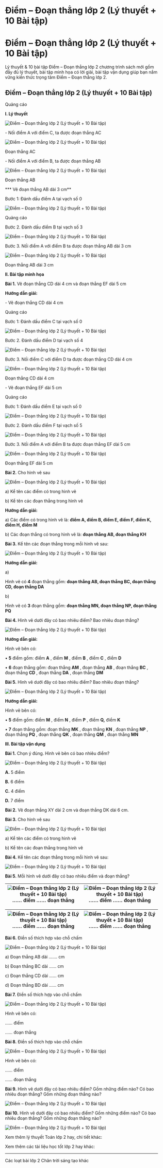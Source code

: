 # Điểm – Đoạn thẳng lớp 2 (Lý thuyết + 10 Bài tập)

# Điểm – Đoạn thẳng lớp 2 (Lý thuyết + 10 Bài tập)

Lý thuyết & 10 bài tập Điểm – Đoạn thẳng lớp 2 chương trình sách mới gồm đầy đủ lý thuyết, bài tập minh họa có lời giải, bài tập vận dụng giúp bạn nắm vững kiến thức trọng tâm Điểm – Đoạn thẳng lớp 2.

## Điểm – Đoạn thẳng lớp 2 (Lý thuyết + 10 Bài tập)

Quảng cáo

**I. Lý thuyết**

![Điểm – Đoạn thẳng lớp 2 \(Lý thuyết + 10 Bài tập\)](https://vietjack.com/toan-2-chan-troi/images/ly-thuyet-diem-doan-thang-230895.PNG)

\- Nối điểm A với điểm C, ta được đoạn thẳng AC

![Điểm – Đoạn thẳng lớp 2 \(Lý thuyết + 10 Bài tập\)](https://vietjack.com/toan-2-chan-troi/images/ly-thuyet-diem-doan-thang-230896.PNG)

Đoạn thẳng AC

\- Nối điểm A với điểm B, ta được đoạn thẳng AB

![Điểm – Đoạn thẳng lớp 2 \(Lý thuyết + 10 Bài tập\)](https://vietjack.com/toan-2-chan-troi/images/ly-thuyet-diem-doan-thang-230897.PNG)

Đoạn thẳng AB

*** Vẽ đoạn thẳng AB dài 3 cm**

Bước 1: Đánh dấu điểm A tại vạch số 0

![Điểm – Đoạn thẳng lớp 2 \(Lý thuyết + 10 Bài tập\)](https://vietjack.com/toan-2-chan-troi/images/ly-thuyet-diem-doan-thang-230898.PNG)

Quảng cáo

Bước 2. Đánh dấu điểm B tại vạch số 3

![Điểm – Đoạn thẳng lớp 2 \(Lý thuyết + 10 Bài tập\)](https://vietjack.com/toan-2-chan-troi/images/ly-thuyet-diem-doan-thang-230899.PNG)

Bước 3. Nối điểm A với điểm B ta được đoạn thẳng AB dài 3 cm

![Điểm – Đoạn thẳng lớp 2 \(Lý thuyết + 10 Bài tập\)](https://vietjack.com/toan-2-chan-troi/images/ly-thuyet-diem-doan-thang-230900.PNG)

Đoạn thẳng AB dài 3 cm

**II. Bài tập minh họa**

**Bài 1.** Vẽ đoạn thẳng CD dài 4 cm và đoạn thẳng EF dài 5 cm

**Hướng dẫn giải:**

\- Vẽ đoạn thẳng CD dài 4 cm

Quảng cáo

Bước 1: Đánh dấu điểm C tại vạch số 0

![Điểm – Đoạn thẳng lớp 2 \(Lý thuyết + 10 Bài tập\)](https://vietjack.com/toan-2-chan-troi/images/ly-thuyet-diem-doan-thang-230901.PNG)

Bước 2. Đánh dấu điểm D tại vạch số 4

![Điểm – Đoạn thẳng lớp 2 \(Lý thuyết + 10 Bài tập\)](https://vietjack.com/toan-2-chan-troi/images/ly-thuyet-diem-doan-thang-230902.PNG)

Bước 3. Nối điểm C với điểm D ta được đoạn thẳng CD dài 4 cm

![Điểm – Đoạn thẳng lớp 2 \(Lý thuyết + 10 Bài tập\)](https://vietjack.com/toan-2-chan-troi/images/ly-thuyet-diem-doan-thang-230903.PNG)

Đoạn thẳng CD dài 4 cm

\- Vẽ đoạn thẳng EF dài 5 cm

Quảng cáo

Bước 1: Đánh dấu điểm E tại vạch số 0

![Điểm – Đoạn thẳng lớp 2 \(Lý thuyết + 10 Bài tập\)](https://vietjack.com/toan-2-chan-troi/images/ly-thuyet-diem-doan-thang-230904.PNG)

Bước 2. Đánh dấu điểm F tại vạch số 5

![Điểm – Đoạn thẳng lớp 2 \(Lý thuyết + 10 Bài tập\)](https://vietjack.com/toan-2-chan-troi/images/ly-thuyet-diem-doan-thang-230905.PNG)

Bước 3. Nối điểm A với điểm B ta được đoạn thẳng EF dài 5 cm

![Điểm – Đoạn thẳng lớp 2 \(Lý thuyết + 10 Bài tập\)](https://vietjack.com/toan-2-chan-troi/images/ly-thuyet-diem-doan-thang-230906.PNG)

Đoạn thẳng EF dài 5 cm

**Bài 2.** Cho hình vẽ sau

![Điểm – Đoạn thẳng lớp 2 \(Lý thuyết + 10 Bài tập\)](https://vietjack.com/toan-2-chan-troi/images/ly-thuyet-diem-doan-thang-230907.PNG)

a) Kể tên các điểm có trong hình vẽ

b) Kể tên các đoạn thẳng trong hình vẽ

**Hướng dẫn giải:**

a) Các điểm có trong hình vẽ là: **điểm A, điểm B, điểm E, điểm F, điểm K, điểm H, điểm M**

b) Các đoạn thẳng có trong hình vẽ là: **đoạn thẳng AB, đoạn thẳng KH**

**Bài 3.** Kể tên các đoạn thẳng trong mỗi hình vẽ sau:

![Điểm – Đoạn thẳng lớp 2 \(Lý thuyết + 10 Bài tập\)](https://vietjack.com/toan-2-chan-troi/images/ly-thuyet-diem-doan-thang-230908.PNG)

**Hướng dẫn giải:**

a) 

Hình vẽ có **4** đoạn thẳng gồm: **đoạn thẳng AB, đoạn thẳng BC, đoạn thẳng CD, đoạn thẳng DA**

b) 

Hình vẽ có **3** đoạn thẳng gồm: **đoạn thẳng MN, đoạn thẳng NP, đoạn thẳng PQ**

**Bài 4.** Hình vẽ dưới đây có bao nhiêu điểm? Bao nhiêu đoạn thẳng?

![Điểm – Đoạn thẳng lớp 2 \(Lý thuyết + 10 Bài tập\)](https://vietjack.com/toan-2-chan-troi/images/ly-thuyet-diem-doan-thang-230909.PNG)

**Hướng dẫn giải:**

Hình vẽ bên có:

• **5** điểm gồm: điểm **A** , điểm **M** , điểm **B** , điểm **C** , điểm **D**

• **6** đoạn thẳng gồm: đoạn thẳng **AM** , đoạn thẳng **AB** , đoạn thẳng **BC** , đoạn thẳng **CD** , đoạn thẳng **DA** , đoạn thẳng **DM**

**Bài 5.** Hình vẽ dưới đây có bao nhiêu điểm? Bao nhiêu đoạn thẳng?

![Điểm – Đoạn thẳng lớp 2 \(Lý thuyết + 10 Bài tập\)](https://vietjack.com/toan-2-chan-troi/images/ly-thuyet-diem-doan-thang-230910.PNG)

**Hướng dẫn giải:**

Hình vẽ bên có:

• **5** điểm gồm: điểm **M** , điểm **N** , điểm **P** , điểm **Q,** điểm **K**

• **7** đoạn thẳng gồm: đoạn thẳng **MK** , đoạn thẳng **KN** , đoạn thẳng **NP** , đoạn thẳng **PQ** , đoạn thẳng **QK** , đoạn thẳng **QM** , đoạn thẳng **MN**

**III. Bài tập vận dụng**

**Bài 1.** Chọn ý đúng. Hình vẽ bên có bao nhiêu điểm?

![Điểm – Đoạn thẳng lớp 2 \(Lý thuyết + 10 Bài tập\)](https://vietjack.com/toan-2-chan-troi/images/ly-thuyet-diem-doan-thang-230911.PNG)

**A.** 5 điểm

**B.** 6 điểm

**C.** 4 điểm

**D.** 7 điểm

**Bài 2.** Vẽ đoạn thẳng XY dài 2 cm và đoạn thẳng DK dài 6 cm.

**Bài 3.** Cho hình vẽ sau

![Điểm – Đoạn thẳng lớp 2 \(Lý thuyết + 10 Bài tập\)](https://vietjack.com/toan-2-chan-troi/images/ly-thuyet-diem-doan-thang-230912.PNG)

a) Kể tên các điểm có trong hình vẽ

b) Kể tên các đoạn thẳng trong hình vẽ

**Bài 4.** Kể tên các đoạn thẳng trong mỗi hình vẽ sau:

![Điểm – Đoạn thẳng lớp 2 \(Lý thuyết + 10 Bài tập\)](https://vietjack.com/toan-2-chan-troi/images/ly-thuyet-diem-doan-thang-230913.PNG)

**Bài 5.** Mỗi hình vẽ dưới đây có bao nhiêu điểm và đoạn thẳng?

![Điểm – Đoạn thẳng lớp 2 \(Lý thuyết + 10 Bài tập\)](https://vietjack.com/toan-2-chan-troi/images/ly-thuyet-diem-doan-thang-230914.PNG) …… điểm …… đoạn thẳng |  ![Điểm – Đoạn thẳng lớp 2 \(Lý thuyết + 10 Bài tập\)](https://vietjack.com/toan-2-chan-troi/images/ly-thuyet-diem-doan-thang-230915.PNG) …… điểm …… đoạn thẳng  
---|---  
  
![Điểm – Đoạn thẳng lớp 2 \(Lý thuyết + 10 Bài tập\)](https://vietjack.com/toan-2-chan-troi/images/ly-thuyet-diem-doan-thang-230916.PNG) …… điểm …… đoạn thẳng |  ![Điểm – Đoạn thẳng lớp 2 \(Lý thuyết + 10 Bài tập\)](https://vietjack.com/toan-2-chan-troi/images/ly-thuyet-diem-doan-thang-230917.PNG) …… điểm …… đoạn thẳng  
---|---  
  
**Bài 6.** Điền số thích hợp vào chỗ chấm

![Điểm – Đoạn thẳng lớp 2 \(Lý thuyết + 10 Bài tập\)](https://vietjack.com/toan-2-chan-troi/images/ly-thuyet-diem-doan-thang-230918.PNG)

a) Đoạn thẳng AB dài ……. cm

b) Đoạn thẳng BC dài …… cm

c) Đoạn thẳng CD dài …… cm

d) Đoạn thẳng BD dài …… cm

**Bài 7.** Điền số thích hợp vào chỗ chấm

![Điểm – Đoạn thẳng lớp 2 \(Lý thuyết + 10 Bài tập\)](https://vietjack.com/toan-2-chan-troi/images/ly-thuyet-diem-doan-thang-230919.PNG)

Hình vẽ bên có: 

…… điểm

…… đoạn thẳng

**Bài 8.** Điền số thích hợp vào chỗ chấm

![Điểm – Đoạn thẳng lớp 2 \(Lý thuyết + 10 Bài tập\)](https://vietjack.com/toan-2-chan-troi/images/ly-thuyet-diem-doan-thang-230920.PNG)

Hình vẽ bên có: 

…… điểm

…… đoạn thẳng

**Bài 9.** Hình vẽ dưới đây có bao nhiêu điểm? Gồm những điểm nào? Có bao nhiêu đoạn thẳng? Gồm những đoạn thẳng nào?

![Điểm – Đoạn thẳng lớp 2 \(Lý thuyết + 10 Bài tập\)](https://vietjack.com/toan-2-chan-troi/images/ly-thuyet-diem-doan-thang-230921.PNG)

**Bài 10.** Hình vẽ dưới đây có bao nhiêu điểm? Gồm những điểm nào? Có bao nhiêu đoạn thẳng? Gồm những đoạn thẳng nào?

![Điểm – Đoạn thẳng lớp 2 \(Lý thuyết + 10 Bài tập\)](https://vietjack.com/toan-2-chan-troi/images/ly-thuyet-diem-doan-thang-230922.PNG)

Xem thêm lý thuyết Toán lớp 2 hay, chi tiết khác:

Xem thêm các tài liệu học tốt lớp 2 hay khác:

* * *

Các loạt bài lớp 2 Chân trời sáng tạo khác
